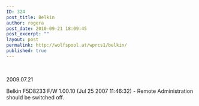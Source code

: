```yaml
---
ID: 324
post_title: Belkin
author: rogera
post_date: 2010-09-21 18:09:45
post_excerpt: ""
layout: post
permalink: http://wolfspool.at/wprcs1/belkin/
published: true
---
```

﻿
<div>

2009.07.21

Belkin F5D8233 F/W 1.00.10 (Jul 25 2007 11:46:32) - Remote Administration should be switched off.

</div>